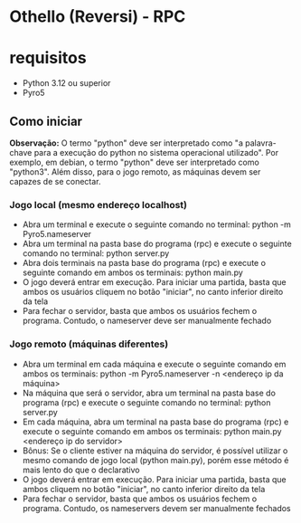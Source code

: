 # Othello (Reversi) - RPC

# requisitos
- Python 3.12 ou superior
- Pyro5

## Como iniciar
**Observação:** O termo "python" deve ser interpretado como "a palavra-chave para a execução do python no sistema operacional utilizado". Por exemplo, em debian, o termo "python" deve ser interpretado como "python3". Além disso, para o jogo remoto, as máquinas devem ser capazes de se conectar.
### Jogo local (mesmo endereço localhost)
- Abra um terminal e execute o seguinte comando no terminal: python -m Pyro5.nameserver
- Abra um terminal na pasta base do programa (rpc) e execute o seguinte comando no terminal: python server.py
- Abra dois terminais na pasta base do programa (rpc) e execute o seguinte comando em ambos os terminais: python main.py
- O jogo deverá entrar em execução. Para iniciar uma partida, basta que ambos os usuários cliquem no botão "iniciar", no canto inferior direito da tela
- Para fechar o servidor, basta que ambos os usuários fechem o programa. Contudo, o nameserver deve ser manualmente fechado

### Jogo remoto (máquinas diferentes)
- Abra um terminal em cada máquina e execute o seguinte comando em ambos os terminais: python -m Pyro5.nameserver -n <endereço ip da máquina> 
- Na máquina que será o servidor, abra um terminal na pasta base do programa (rpc) e execute o seguinte comando no terminal: python server.py
- Em cada máquina, abra um terminal na pasta base do programa (rpc) e execute o seguinte comando em ambos os terminais: python main.py <endereço ip do servidor>
- Bônus: Se o cliente estiver na máquina do servidor, é possível utilizar o mesmo comando de jogo local (python main.py), porém esse método é mais lento do que o declarativo
- O jogo deverá entrar em execução. Para iniciar uma partida, basta que ambos cliquem no botão "iniciar", no canto inferior direito da tela
- Para fechar o servidor, basta que ambos os usuários fechem o programa. Contudo, os nameservers devem ser manualmente fechados

